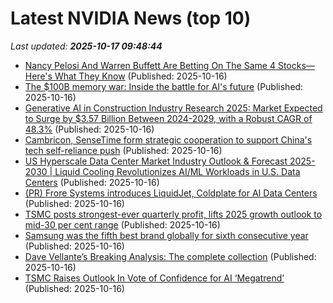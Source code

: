 # Latest NVIDIA News (top 10)
_Last updated: **2025-10-17 09:48:44**_

- [Nancy Pelosi And Warren Buffett Are Betting On The Same 4 Stocks—Here's What They Know](https://finance.yahoo.com/news/nancy-pelosi-warren-buffett-betting-094607489.html) (Published: 2025-10-16)
- [The $100B memory war: Inside the battle for AI's future](https://www.theregister.com/2025/10/16/race_to_supply_advanced_memory/) (Published: 2025-10-16)
- [Generative AI in Construction Industry Research 2025: Market Expected to Surge by $3.57 Billion Between 2024-2029, with a Robust CAGR of 48.3%](https://www.globenewswire.com/news-release/2025/10/16/3167705/28124/en/Generative-AI-in-Construction-Industry-Research-2025-Market-Expected-to-Surge-by-3-57-Billion-Between-2024-2029-with-a-Robust-CAGR-of-48-3.html) (Published: 2025-10-16)
- [Cambricon, SenseTime form strategic cooperation to support China's tech self-reliance push](https://finance.yahoo.com/news/cambricon-sensetime-form-strategic-cooperation-093000393.html) (Published: 2025-10-16)
- [US Hyperscale Data Center Market Industry Outlook & Forecast 2025-2030 | Liquid Cooling Revolutionizes AI/ML Workloads in U.S. Data Centers](https://www.globenewswire.com/news-release/2025/10/16/3167691/28124/en/US-Hyperscale-Data-Center-Market-Industry-Outlook-Forecast-2025-2030-Liquid-Cooling-Revolutionizes-AI-ML-Workloads-in-U-S-Data-Centers.html) (Published: 2025-10-16)
- [(PR) Frore Systems introduces LiquidJet, Coldplate for AI Data Centers](https://www.techpowerup.com/341958/frore-systems-introduces-liquidjet-coldplate-for-ai-data-centers) (Published: 2025-10-16)
- [TSMC posts strongest-ever quarterly profit, lifts 2025 growth outlook to mid-30 per cent range](https://economictimes.indiatimes.com/news/international/us/tsmc-posts-strongest-ever-profit-lifts-2025-growth-outlook-to-mid-30-per-cent-range/articleshow/124600212.cms) (Published: 2025-10-16)
- [Samsung was the fifth best brand globally for sixth consecutive year](https://www.sammobile.com/news/samsung-fifth-best-brand-globally-sixth-consecutive-year/) (Published: 2025-10-16)
- [Dave Vellante’s Breaking Analysis: The complete collection](https://siliconangle.com/2025/10/16/dave-vellantes-breaking-analysis-complete-collection/) (Published: 2025-10-16)
- [TSMC Raises Outlook In Vote of Confidence for AI ‘Megatrend’](https://finance.yahoo.com/news/tsmc-raises-outlook-vote-confidence-082941630.html) (Published: 2025-10-16)
